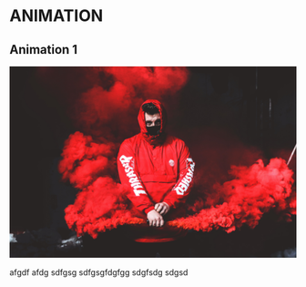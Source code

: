 # ANIMATION
## **Animation 1**
![](animation%201/2.jpg)

afgdf
afdg
sdfgsg
sdfgsgfdgfgg
sdgfsdg
sdgsd
